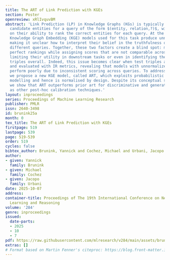 ```yaml
---
title: The ART of Link Prediction with KGEs
section: Poster
openreview: xRlIvquvBM
abstract: 'Link Prediction (LP) in Knowledge Graphs (KGs) is typically framed as ranking
  candidate entities for a query of the form $(entity, relation,?)$, with models evaluated
  on their ability to rank the correct entities for each query. At the same time,
  Knowledge Graph Embedding (KGE) models used for this task produce unnormalised scores,
  making it unclear how to interpret their belief in the truthfulness of triples across
  different queries. Together, these two factors create a blind spot: models can achieve
  perfect rankings while assigning scores that are not comparable across queries,
  limiting their utility in downstream tasks or even in identifying the most plausible
  triples overall. Indeed, this issue becomes clear when test triples are ranked globally
  and evaluated with IR metrics, revealing that models with unnormalized scores often
  perform poorly due to inconsistent scoring across queries. To address this problem,
  we propose a new KGE model, called ART, which exploits probabilistic Auto-Regressive
  modelling and hence is normalised by design. Despite its conceptual simplicity,
  we show that ART outperforms prior art for discriminative and generative LP as well
  as other post-hoc calibration techniques.'
layout: inproceedings
series: Proceedings of Machine Learning Research
publisher: PMLR
issn: 2640-3498
id: brunink25a
month: 0
tex_title: The ART of Link Prediction with KGEs
firstpage: 519
lastpage: 539
page: 519-539
order: 519
cycles: false
bibtex_author: Brunink, Yannick and Cochez, Michael and Urbani, Jacopo
author:
- given: Yannick
  family: Brunink
- given: Michael
  family: Cochez
- given: Jacopo
  family: Urbani
date: 2025-10-07
address:
container-title: Proceedings of The 19th International Conference on Neurosymbolic
  Learning and Reasoning
volume: '284'
genre: inproceedings
issued:
  date-parts:
  - 2025
  - 10
  - 7
pdf: https://raw.githubusercontent.com/mlresearch/v284/main/assets/brunink25a/brunink25a.pdf
extras: []
# Format based on Martin Fenner's citeproc: https://blog.front-matter.io/posts/citeproc-yaml-for-bibliographies/
---
```

